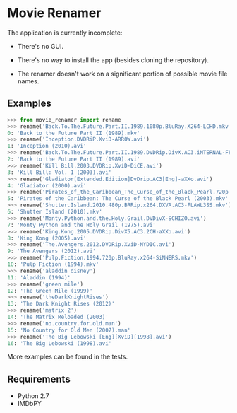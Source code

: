 Movie Renamer
=============
The application is currently incomplete:
 - There's no GUI.
 
 - There's no way to install the app (besides cloning the repository).

 - The renamer doesn't work on a significant portion of possible movie file names.
 
Examples
--------
```python
>>> from movie_renamer import rename
>>> rename('Back.To.The.Future.Part.II.1989.1080p.BluRay.X264-LCHD.mkv')
0: 'Back to the Future Part II (1989).mkv'
>>> rename('Inception.DVDRiP.XviD-ARROW.avi')
1: 'Inception (2010).avi'
>>> rename('Back.To.The.Future.Part.II.1989.DVDRip.DivX.AC3.iNTERNAL-FFM.avi')
2: 'Back to the Future Part II (1989).avi'
>>> rename('Kill Bill.2003.DVDRip.XviD-DiCE.avi')
3: 'Kill Bill: Vol. 1 (2003).avi'
>>> rename('Gladiator[Extended.Edition]DvDrip.AC3[Eng]-aXXo.avi')
4: 'Gladiator (2000).avi'
>>> rename('Pirates_of_the_Caribbean_The_Curse_of_the_Black_Pearl.720p.ESiR.mkv')
5: 'Pirates of the Caribbean: The Curse of the Black Pearl (2003).mkv'
>>> rename('Shutter.Island.2010.480p.BRRip.x264.DXVA.AC3-FLAWL3SS.mkv')
6: 'Shutter Island (2010).mkv'
>>> rename('Monty.Python.and.the.Holy.Grail.DVDivX-SCHIZO.avi')
7: 'Monty Python and the Holy Grail (1975).avi'
>>> rename('King.Kong.2005.DVDRip.DivX5.AC3.2CH-aXXo.avi')
8: 'King Kong (2005).avi'
>>> rename('The.Avengers.2012.DVDRip.XviD-NYDIC.avi')
9: 'The Avengers (2012).avi'
>>> rename('Pulp.Fiction.1994.720p.BluRay.x264-SiNNERS.mkv')
10: 'Pulp Fiction (1994).mkv'
>>> rename('aladdin disney')
11: 'Aladdin (1994)'
>>> rename('green mile')
12: 'The Green Mile (1999)'
>>> rename('theDarkKnightRises')
13: 'The Dark Knight Rises (2012)'
>>> rename('matrix 2')
14: 'The Matrix Reloaded (2003)'
>>> rename('no.country.for.old.man')
15: 'No Country for Old Men (2007).man'
>>> rename('The Big Lebowski [Eng][XviD][1998].avi')
16: 'The Big Lebowski (1998).avi'
```

More examples can be found in the tests.

Requirements
------------
 - Python 2.7
 - IMDbPY